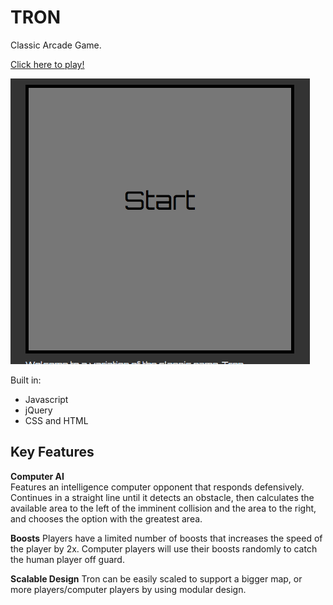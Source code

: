 # TRON

Classic Arcade Game.

[Click here to play!](http://athtran.github.io/tron/index.html)

![demo_gif](/tron/tron.gif)

Built in:

  * Javascript
  * jQuery
  * CSS and HTML

## Key Features

**Computer AI**  
Features an intelligence computer opponent that responds defensively. Continues in a straight line until it detects an obstacle, then calculates the available area to the left of the imminent collision and the area to the right, and chooses the option with the greatest area.

**Boosts**
Players have a limited number of boosts that increases the speed of the player by 2x. Computer players will use their boosts randomly to catch the human player off guard.

**Scalable Design**
Tron can be easily scaled to support a bigger map, or more players/computer players by using modular design.
